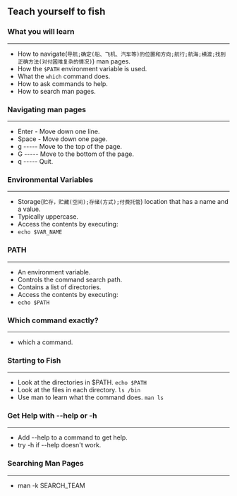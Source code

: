 
## Teach yourself to fish

### What you will learn 

*****

* How to navigate(`导航;确定(船、飞机、汽车等)的位置和方向;航行;航海;横渡;找到正确方法(对付困难复杂的情况)`) man pages.
* How the `$PATH` environment variable is used.
* What the `which` command does.
* How to ask commands to help.
* How to search man pages.

### Navigating man pages

*****

* Enter - Move down one line.
* Space - Move down one page.
* g ----- Move to the top of the page.
* G ----- Move to the bottom of the page.
* q ----- Quit.

### Environmental Variables

*****

* Storage(`贮存，贮藏(空间);存储(方式);付费托管`) location that has a name and a value.
* Typically uppercase.
* Access the contents by executing:
*   `echo $VAR_NAME`

### PATH

*****

* An environment variable.
* Controls the command search path.
* Contains a list of directories.
* Access the contents by executing:
*   `echo $PATH`

### Which command exactly?

*****

* which a command.

### Starting to Fish

*****

* Look at the directories in $PATH. `echo $PATH`
* Look at the files in each directory. `ls /bin`
* Use man to learn what the command does. `man ls`

### Get Help with --help or -h

*****

* Add --help to a command to get help.
* try -h if --help doesn't work.

### Searching Man Pages

*****

* man -k SEARCH_TEAM
